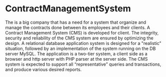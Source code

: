# ContractManagementSystem
The is a big company that has a need for a system that organize and manage the contracts done between its employees and their clients.  A Contract Management System (CMS) is developed for client. The integrity, security and reliability of the CMS system are ensured by optimizing the design.
A relational database application system is designed for a "realistic" situation, followed by an implementation of the system running on the DB server MySQL. The application is a two-tier system, a client side as a browser and http server with PHP parser at the server side. The CMS system is expected to support all “representative” queries and transactions, and produce various desired reports.
